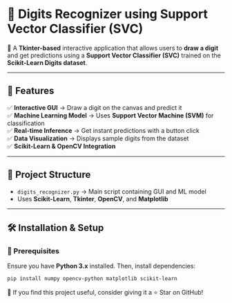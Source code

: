 # 🔢 Digits Recognizer using Support Vector Classifier (SVC)

🚀 A **Tkinter-based** interactive application that allows users to **draw a digit** and get predictions using a **Support Vector Classifier (SVC)** trained on the **Scikit-Learn Digits dataset**.

---

## 📌 Features
✅ **Interactive GUI** → Draw a digit on the canvas and predict it  
✅ **Machine Learning Model** → Uses **Support Vector Machine (SVM)** for classification  
✅ **Real-time Inference** → Get instant predictions with a button click  
✅ **Data Visualization** → Displays sample digits from the dataset  
✅ **Scikit-Learn & OpenCV Integration**  

---

## 📂 Project Structure
- `digits_recognizer.py` → Main script containing GUI and ML model  
- Uses **Scikit-Learn**, **Tkinter**, **OpenCV**, and **Matplotlib**  

---

## 🛠️ Installation & Setup

### 🔧 Prerequisites
Ensure you have **Python 3.x** installed. Then, install dependencies:

```sh
pip install numpy opencv-python matplotlib scikit-learn
```

🌟 If you find this project useful, consider giving it a ⭐ Star on GitHub!
